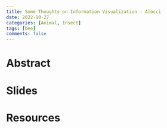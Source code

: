 ```yaml
---
title: Some Thoughts on Information Visualization - Alocci
date: 2022-10-27
categories: [Animal, Insect]
tags: [bee]
comments: false
---
```


# Abstract 

# Slides

# Resources